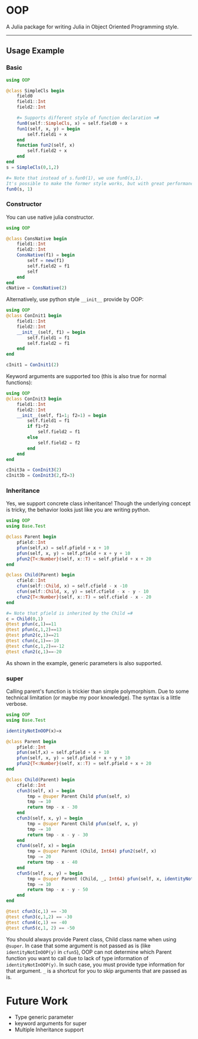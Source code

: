 # OOP

A Julia package for writing Julia in Object Oriented Programming style.

-------

## Usage Example

### Basic
```julia
using OOP

@class SimpleCls begin
    field0
    field1::Int
    field2::Int

    #= Supports different style of function declaration =#
    fun0(self::SimpleCls, x) = self.field0 + x
    fun1(self, x, y) = begin
        self.field1 + x
    end
    function fun2(self, x)
        self.field2 + x
    end
end
s = SimpleCls(0,1,2)

#= Note that instead of s.fun0(1), we use fun0(s,1).
It's possible to make the former style works, but with great performance cost =#
fun0(s, 1)
```

### Constructor
You can use native julia constructor.
```julia
using OOP

@class ConsNative begin
    field1::Int
    field2::Int
    ConsNative(f1) = begin
        self = new(f1)
        self.field2 = f1
        self
    end
end
cNative = ConsNative(2)
```
Alternatively, use python style `__init__` provide by OOP:
```julia
using OOP
@class ConInit1 begin
    field1::Int
    field2::Int
    __init__(self, f1) = begin
        self.field1 = f1
        self.field2 = f1
    end
end

cInit1 = ConInit1(2)
```
Keyword arguments are supported too (this is also true for normal functions):
```julia
using OOP
@class ConInit3 begin
    field1::Int
    field2::Int
    __init__(self, f1=1; f2=1) = begin
        self.field1 = f1
        if f1>f2
            self.field2 = f1
        else
            self.field2 = f2
        end
    end
end

cInit3a = ConInit3(2)
cInit3b = ConInit3(2,f2=3)
```

### Inheritance
Yes, we support concrete class inheritance! Though the underlying concept is tricky, the behavior looks just like you are writing python.
```julia
using OOP
using Base.Test

@class Parent begin
    pfield::Int
    pfun(self,x) = self.pfield + x + 10
    pfun(self, x, y) = self.pfield + x + y + 10
    pfun2{T<:Number}(self, x::T) = self.pfield + x + 20
end

@class Child(Parent) begin
    cfield::Int
    cfun(self::Child, x) = self.cfield - x -10
    cfun(self::Child, x, y) = self.cfield - x - y - 10
    cfun2{T<:Number}(self, x::T) = self.cfield - x - 20
end

#= Note that pfield is inherited by the Child =#
c = Child(0,1)
@test pfun(c,1)==11
@test pfun(c,1,2)==13
@test pfun2(c,1)==21
@test cfun(c,1)==-10
@test cfun(c,1,2)==-12
@test cfun2(c,1)==-20
```
As shown in the example, generic parameters is also supported.

### super
Calling parent's function is trickier than simple polymorphism. Due to some technical limitation (or maybe my poor knowledge). The syntax is a little verbose.

```julia
using OOP
using Base.Test

identityNotInOOP(x)=x

@class Parent begin
    pfield::Int
    pfun(self,x) = self.pfield + x + 10
    pfun(self, x, y) = self.pfield + x + y + 10
    pfun2{T<:Number}(self, x::T) = self.pfield + x + 20
end

@class Child(Parent) begin
    cfield::Int
    cfun3(self, x) = begin
        tmp = @super Parent Child pfun(self, x)
        tmp -= 10
        return tmp - x - 30
    end
    cfun3(self, x, y) = begin
        tmp = @super Parent Child pfun(self, x, y)
        tmp -= 10
        return tmp - x - y - 30
    end
    cfun4(self, x) = begin
        tmp = @super Parent (Child, Int64) pfun2(self, x)
        tmp -= 20
        return tmp - x - 40
    end
    cfun5(self, x, y) = begin
        tmp = @super Parent (Child, _, Int64) pfun(self, x, identityNotInOOP(y))
        tmp -= 10
        return tmp - x - y - 50
    end
end

@test cfun3(c,1) == -30
@test cfun3(c,1,2) == -30
@test cfun4(c,1) == -40
@test cfun5(c,1, 2) == -50
```
You should always provide Parent class, Child class name when using `@super`. In case that some argument is not passed as is (like `identityNotInOOP(y)` in `cfun5`), OOP can not determine which Parent function you want to call due to lack of type information of `identityNotInOOP(y)`. In such case, you must provide type information for that argument. `_` is a shortcut for you to skip arguments that are passed as is.

# Future Work
- Type generic parameter
- keyword arguments for super
- Multiple Inheritance support
